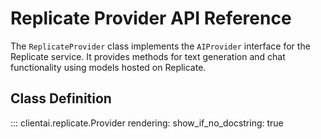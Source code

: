 # Replicate Provider API Reference

The `ReplicateProvider` class implements the `AIProvider` interface for the Replicate service. It provides methods for text generation and chat functionality using models hosted on Replicate.

## Class Definition

::: clientai.replicate.Provider
    rendering:
      show_if_no_docstring: true